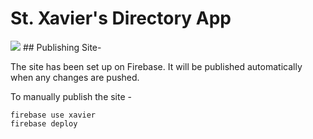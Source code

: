 # St. Xavier's Directory App

<img src="https://travis-ci.org/abhinavagrawal1995/xavier-directory.svg?branch=master"/>
## Publishing Site-

The site has been set up on Firebase. It will be published automatically when any changes are pushed.

To manually publish the site - 
```
firebase use xavier
firebase deploy
```